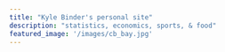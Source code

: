 ```yaml
---
title: "Kyle Binder's personal site"
description: "statistics, economics, sports, & food"
featured_image: '/images/cb_bay.jpg'
---
```


